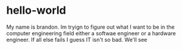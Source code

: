 # hello-world
My name is brandon. Im tryign to figure out what I want to be in the computer engineering field either a softwae engineer or a hardware engineer. If all else fails I guess IT isn't so bad. We'll see
